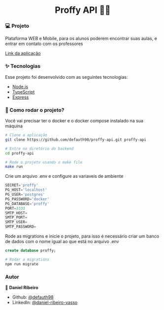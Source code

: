<h1 align="center">Proffy API 👨‍🎓 </h1>

### :computer: Projeto 

Plataforma WEB e Mobile, para os alunos poderem encontrar suas aulas, e entrar em contato com os professores


[Link da aplicação](https://proffy-deploy-frontend.netlify.app/)

### ✨ Tecnologias

Esse projeto foi desenvolvido com as seguintes tecnologias:

- [Node.js][nodejs]
- [TypeScript][typescript]
- [Express][express]

[nodejs]: https://nodejs.org/
[typescript]: https://www.typescriptlang.org/
[express]: https://expressjs.com/pt-br/

### :rocket: Como rodar o projeto?

Você vai precisar ter o docker e o docker compose instalado na sua máquina

```bash
# Clone a aplicação
git clone https://github.com/defauth98/proffy-api.git proffy-api

# Entre no diretório do backend
cd proffy-api

# Rode o projeto usando o make file
make run
```

Crie um arquivo .env e configure as variaveis de ambiente

```js
SECRET='proffy'
PG_HOST='localhost'
PG_USER='postgres'
PG_PASSWORD='docker'
PG_DATABASE='proffy'
PORT=3333
SMTP_HOST=
SMTP_PORT=
SMTP_USER=
SMTP_PASSWORD=
```

Rode as migrations e inicie o projeto, para isso é necessário criar um banco de dados com o nome igual ao que está no arquivo .env

```sql
create database proffy;
```


```bash
# Rodar a migrations
npm run migrate
```

### Autor

👤 **Daniel Ribeiro**

- Github: [@defauth98](https://github.com/defauth98)
- LinkedIn: [@daniel-ribeiro-vasso](https://linkedin.com/in/daniel-ribeiro-397604164)
